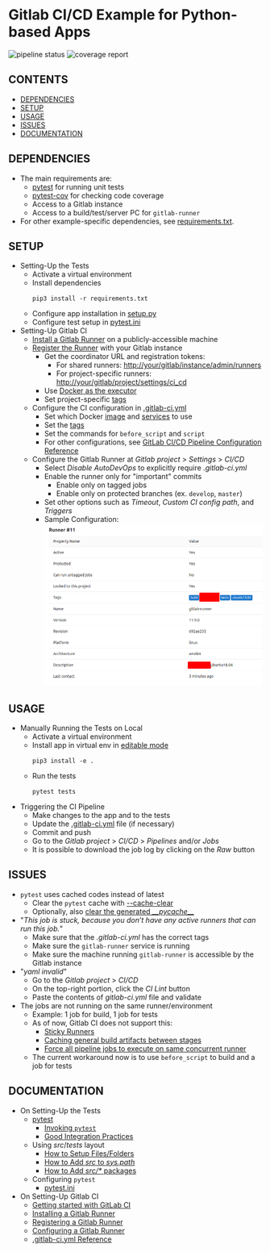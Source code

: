 # Gitlab CI/CD Example for Python-based Apps

![pipeline status][1] ![coverage report][2]

## CONTENTS

* [DEPENDENCIES](#dependencies)
* [SETUP](#setup)
* [USAGE](#usage)
* [ISSUES](#issues)
* [DOCUMENTATION](#documentation)

## DEPENDENCIES

* The main requirements are:
    * [pytest](https://docs.pytest.org/en/latest/contents.html) for running unit tests
    * [pytest-cov](https://github.com/pytest-dev/pytest-cov) for checking code coverage
    * Access to a Gitlab instance
    * Access to a build/test/server PC for `gitlab-runner`
* For other example-specific dependencies, see [requirements.txt](./requirements.txt).

## SETUP

* Setting-Up the Tests
    * Activate a virtual environment
    * Install dependencies
        ```
        pip3 install -r requirements.txt

        ```
    * Configure app installation in [setup.py](./setup.py)
    * Configure test setup in [pytest.ini](./pytest.ini)
* Setting-Up Gitlab CI
    * [Install a Gitlab Runner](https://docs.gitlab.com/runner/install/) on a publicly-accessible machine
    * [Register the Runner](https://docs.gitlab.com/runner/register/index.html) with your Gitlab instance
        * Get the coordinator URL and registration tokens:
            * For shared runners: <http://your/gitlab/instance/admin/runners>
            * For project-specific runners: <http://your/gitlab/project/settings/ci_cd>
        * Use [Docker as the executor](https://docs.gitlab.com/runner/executors/docker.html)
        * Set project-specific [tags](https://docs.gitlab.com/ee/ci/runners/#using-tags)
    * Configure the CI configuration in [.gitlab-ci.yml](./gitlab-ci.yml)
        * Set which Docker [image](https://docs.gitlab.com/runner/executors/docker.html#the-image-keyword) and [services](https://docs.gitlab.com/runner/executors/docker.html#the-services-keyword) to use
        * Set the [tags](https://docs.gitlab.com/ee/ci/runners/#using-tags)
        * Set the commands for `before_script` and `script`
        * For other configurations, see [GitLab CI/CD Pipeline Configuration Reference](https://docs.gitlab.com/ee/ci/yaml/)
    * Configure the Gitlab Runner at *Gitlab project* > *Settings* > *CI/CD*
        * Select *Disable AutoDevOps* to explicitly require *.gitlab-ci.yml*
        * Enable the runner only for "important" commits
            * Enable only on tagged jobs
            * Enable only on protected branches (ex. `develop`, `master`)
        * Set other options such as *Timeout*, *Custom CI config path*, and *Triggers*
        * Sample Configuration:
            ![Sample Configuration](./docs/sample-ci-runner.png)

## USAGE

* Manually Running the Tests on Local
    * Activate a virtual environment
    * Install app in virtual env in [editable mode](https://pip.pypa.io/en/stable/reference/pip_install/#editable-installs)
        ```
        pip3 install -e .

        ```
    * Run the tests
        ```
        pytest tests

        ```
* Triggering the CI Pipeline
    * Make changes to the app and to the tests
    * Update the [.gitlab-ci.yml](./gitlab-ci.yml) file (if necessary)
    * Commit and push
    * Go to the *Gitlab project* > *CI/CD* > *Pipelines* and/or *Jobs*
    * It is possible to download the job log by clicking on the *Raw* button

## ISSUES

* `pytest` uses cached codes instead of latest
    * Clear the `pytest` cache with [--cache-clear](https://docs.pytest.org/en/latest/cache.html#clearing-cache-content)
    * Optionally, also [clear the generated *\_\_pycache\_\_*](https://stackoverflow.com/q/28991015/2745495)
* "*This job is stuck, because you don’t have any active runners that can run this job.*"
    * Make sure that the *.gitlab-ci.yml* has the correct tags
    * Make sure the `gitlab-runner` service is running
    * Make sure the machine running `gitlab-runner` is accessible by the Gitlab instance
* "*yaml invalid*"
    * Go to the *Gitlab project* > *CI/CD*
    * On the top-right portion, click the *CI Lint* button
    * Paste the contents of *gitlab-ci.yml* file and validate
* The jobs are not running on the same runner/environment
    * Example: 1 job for build, 1 job for tests
    * As of now, Gitlab CI does not support this:
        * [Sticky Runners](https://gitlab.com/gitlab-org/gitlab-ce/issues/29447)
        * [Caching general build artifacts between stages](https://gitlab.com/gitlab-org/gitlab-runner/issues/336)
        * [Force all pipeline jobs to execute on same concurrent runner](https://gitlab.com/gitlab-org/gitlab-ce/issues/30060)
    * The current workaround now is to use `before_script` to build and a job for tests

## DOCUMENTATION

* On Setting-Up the Tests
    * [pytest](https://pytest.readthedocs.io/en/latest/contents.html)
        * [Invoking `pytest`](https://docs.pytest.org/en/latest/usage.html)
        * [Good Integration Practices](https://pytest.readthedocs.io/en/latest/goodpractices.html)
    * Using *src*/*tests* layout
        * [How to Setup Files/Folders](https://docs.pytest.org/en/latest/goodpractices.html#tests-outside-application-code)
        * [How to Add *src* to *sys.path*](https://docs.python.org/3.5/distutils/setupscript.html#listing-whole-packages)
        * [How to Add *src/\** packages](https://setuptools.readthedocs.io/en/latest/setuptools.html#find-namespace-packages)
    * Configuring `pytest`
        * [pytest.ini](https://docs.pytest.org/en/latest/reference.html#configuration-options)
* On Setting-Up Gitlab CI
    * [Getting started with GitLab CI](http://192.168.1.61/help/ci/quick_start/README)
    * [Installing a Gitlab Runner](https://docs.gitlab.com/runner/install/)
    * [Registering a Gitlab Runner](https://docs.gitlab.com/runner/register/index.html)
    * [Configuring a Gitlab Runner](https://docs.gitlab.com/runner/#configuring-gitlab-runner)
    * [.gitlab-ci.yml Reference](https://docs.gitlab.com/ee/ci/yaml/README.html)

[1]: http://192.168.1.61/commonpf/sample-ci-python/badges/master/pipeline.svg
[2]: http://192.168.1.61/commonpf/sample-ci-python/badges/master/coverage.svg
